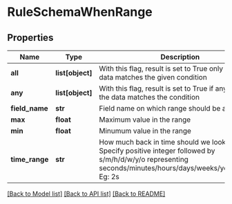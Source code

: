 # RuleSchemaWhenRange

## Properties
Name | Type | Description | Notes
------------ | ------------- | ------------- | -------------
**all** | **list[object]** | With this flag, result is set to True only if all the data matches the given condition | [optional] 
**any** | **list[object]** | With this flag, result is set to True if any one of the data matches the condition | [optional] 
**field_name** | **str** | Field name on which range should be applied | 
**max** | **float** | Maximum value in the range | 
**min** | **float** | Minumum value in the range | 
**time_range** | **str** | How much back in time should we look for data. Specify positive integer followed by s/m/h/d/w/y/o representing seconds/minutes/hours/days/weeks/years/offset. Eg: 2s | [optional] 

[[Back to Model list]](../README.md#documentation-for-models) [[Back to API list]](../README.md#documentation-for-api-endpoints) [[Back to README]](../README.md)



